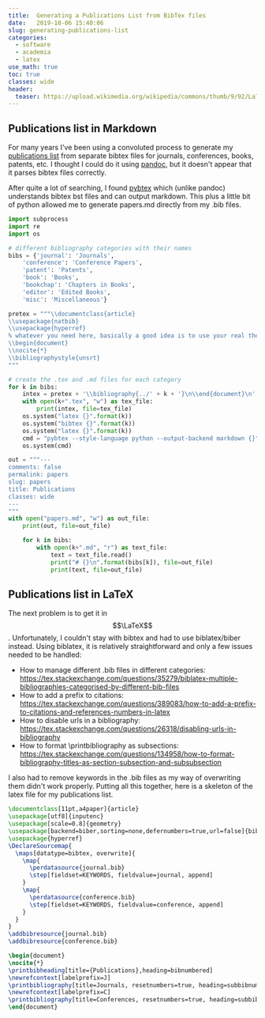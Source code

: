 ```yaml
---
title:  Generating a Publications List from BibTex files
date:   2019-10-06 15:40:06 
slug: generating-publications-list
categories: 
  - software
  - academia
  - latex
use_math: true
toc: true
classes: wide
header:
  teaser: https://upload.wikimedia.org/wikipedia/commons/thumb/9/92/LaTeX_logo.svg/320px-LaTeX_logo.svg.png
---
```


## Publications list in Markdown
For many years I've been using a convoluted process to generate my 
[publications list](/assets/papers) from separate bibtex files for
journals, conferences, books, patents, etc. I thought I could do it
using [pandoc](https://pandoc.org/), but it doesn't appear that it
parses bibtex files correctly.

After quite a lot of searching, I found [pybtex](https://pybtex.org/) 
which (unlike pandoc) understands bibtex bst files and can output
markdown. This plus a little bit of python allowed me to generate
papers.md directly from my .bib files.

``` python
import subprocess
import re
import os

# different bibliography categories with their names
bibs = {'journal': 'Journals',
    'conference': 'Conference Papers',
    'patent': 'Patents',
    'book': 'Books',
    'bookchap': 'Chapters in Books',
    'editor': 'Edited Books',
    'misc': 'Miscellaneous'}

pretex = """\\documentclass{article}
\\usepackage{natbib}
\\usepackage{hyperref}
% whatever you need here, basically a good idea is to use your real thesis header
\\begin{document}
\\nocite{*}
\\bibliographystyle{unsrt}
"""

# create the .tex and .md files for each category
for k in bibs:
    intex = pretex + '\\bibliography{../' + k + '}\n\\end{document}\n'
    with open(k+".tex", "w") as tex_file:
        print(intex, file=tex_file)
    os.system("latex {}".format(k))
    os.system("bibtex {}".format(k))
    os.system("latex {}".format(k))
    cmd = "pybtex --style-language python --output-backend markdown {}".format(k)
    os.system(cmd)

out = """---
comments: false
permalink: papers
slug: papers
title: Publications
classes: wide
---
"""
with open("papers.md", "w") as out_file:
    print(out, file=out_file)

    for k in bibs:
        with open(k+".md", "r") as text_file:
            text = text_file.read()
            print("# {}\n".format(bibs[k]), file=out_file)
            print(text, file=out_file)
```

## Publications list in LaTeX
The next problem is to get it in $$\LaTeX$$. Unfortunately, I couldn't 
stay with bibtex and had to use biblatex/biber instead.
Using biblatex, it is relatively straightforward and only a few issues needed to be handled:
 * How to manage different .bib files in different categories: <https://tex.stackexchange.com/questions/35279/biblatex-multiple-bibliographies-categorised-by-different-bib-files>
 * How to add a prefix to citations: <https://tex.stackexchange.com/questions/389083/how-to-add-a-prefix-to-citations-and-references-numbers-in-latex>
 * How to disable urls in a bibliography: <https://tex.stackexchange.com/questions/26318/disabling-urls-in-bibliography>
 * How to format \printbibliography as subsections: <https://tex.stackexchange.com/questions/134958/how-to-format-bibliography-titles-as-section-subsection-and-subsubsection>

I also had to remove keywords in the .bib files as my way of overwriting 
them didn't work properly. Putting all this together, here is a skeleton of
the latex file for my publications list.

``` latex
\documentclass[11pt,a4paper]{article}
\usepackage[utf8]{inputenc}
\usepackage[scale=0.8]{geometry}
\usepackage[backend=biber,sorting=none,defernumbers=true,url=false]{biblatex}
\usepackage{hyperref}
\DeclareSourcemap{
  \maps[datatype=bibtex, overwrite]{
    \map{
      \perdatasource{journal.bib}
      \step[fieldset=KEYWORDS, fieldvalue=journal, append]
    }
    \map{
      \perdatasource{conference.bib}
      \step[fieldset=KEYWORDS, fieldvalue=conference, append]
    }
  }
}
\addbibresource{journal.bib}
\addbibresource{conference.bib}

\begin{document}
\nocite{*}
\printbibheading[title={Publications},heading=bibnumbered]
\newrefcontext[labelprefix=J]
\printbibliography[title=Journals, resetnumbers=true, heading=subbibnumbered, keyword=journal]
\newrefcontext[labelprefix=C]
\printbibliography[title=Conferences, resetnumbers=true, heading=subbibnumbered, keyword=conference]
\end{document}
```
